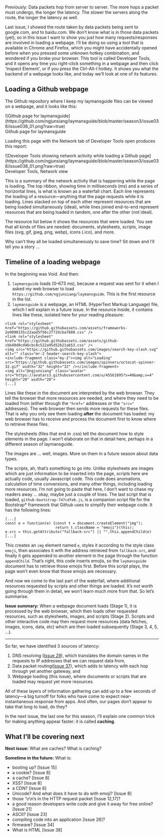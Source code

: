 Previously: Data packets hop from server to server. The more hops a packet must undergo, the longer the latency. The slower the servers along the route, the longer the latency as well.

Last issue, I showed the route taken by data packets being sent to google.com, and to baidu.com. We don’t know what is in those data packets (yet), so in this issue I want to show you just how many requests/responses are involved in loading a webpage. I’ll be doing so using a tool that is available in Chrome and Firefox, which you might have accidentally opened before when you pressed some unknown hotkey combination, and wondered if you broke your browser. This tool is called Developer Tools, and it opens any time you right-click something in a webpage and then click 'Inspect Element', or if you press the Ctrl-Alt-I hotkey. It shows you what the backend of a webpage looks like, and today we’ll look at one of its features.

## Loading a Github webpage

The Github repository where I keep my laymansguide files can be viewed on a webpage, and it looks like this:

<span style="text-align:center">
![Github page for laymansguide](https://github.com/ngjunsiang/laymansguide/blob/master/season3/issue038/issue038_01.png?raw=true)<br />
Github page for laymansguide
</span>

Loading this page with the Network tab of Developer Tools open produces this report:

<span style="text-align:center">
![Developer Tools showing network activity while loading a Github page](https://github.com/ngjunsiang/laymansguide/blob/master/season3/issue038/issue038_01.png?raw=true)<br />
Developer Tools, Network view
</span>

This is a summary of the network activity that is happening while the page is loading. The top ribbon, showing time in milliseconds (ms) and a series of horizontal lines, is what is known as a waterfall chart. Each line represents the loading of a resource—anything that the page requests while it is loading. Lines stacked on top of each other represent resources that are being loaded simultaneously (ideal), while lines joined end-to-end represent resources that are being loaded in tandem, one after the other (not ideal).

The resource list below it shows the resources that were loaded. You see that all kinds of files are needed: documents, stylesheets, scripts, image files (svg, gif, jpeg, png, webp), icons (.ico), and more.

Why can’t they all be loaded simultaneously to save time? Sit down and I’ll tell you a story …

## Timeline of a loading webpage

In the beginning was Void. And then:

1. `laymansguide` loads (0–673 ms), because a request was sent for it when I asked my web browser to load `https://github.com/ngjunsiang/laymansguide`. This is the first resource in the list.
2. `laymansguide` is a webpage, an HTML (HyperText Markup Language) file, which I will explain in a future issue. In the resource Inside, it contains lines like these, isolated here for your reading pleasure:

```
<link rel="stylesheet" href="https://github.githubassets.com/assets/frameworks-2e9090135c22aad5f56c2f72dcba7880.css" />
<link rel="stylesheet" href="https://github.githubassets.com/assets/github-cbb49d8cd46cbc8c522a95d52b21ab53.css" />
<img src="https://github.githubassets.com/images/search-key-slash.svg" alt="" class="mr-2 header-search-key-slash">
<include-fragment class="my-2"><img alt="Loading" src="https://github.githubassets.com/images/spinners/octocat-spinner-32.gif" width="32" height="32" /></include-fragment>
<img alt="@ngjunsiang" class="avatar" src="https://avatars3.githubusercontent.com/u/45561895?s=40&amp;v=4" height="20" width="20">
[...]
```

Lines like these in the document are interpreted by the web browser. They tell the browser that more resources are needed, and where they need to be loaded from (either through the `"href="` addresses or the `"src="` addresses). The web browser then sends more requests for these files. That is why you only see them loading **after** the document has loaded: my web browser has to receive and process the document first to know where to retrieve these files.

The stylesheets (files that end in .css) tell the document how to style elements in the page. I won’t elaborate on that in detail here, perhaps in a different season of laymansguide.

The images are … well, images. More on them in a future season about data types.

The scripts, ah, that’s something to go into. Unlike stylesheets are images which are just information to be inserted into the page, scripts here are actually code, usually Javascript code. This code does anomations, calculation of time conversions, and many other things, including loading more resources. I’m not going to paste that here, I don’t want to chase my readers away … okay, maybe just a couple of lines. The last script that is loaded, `github-bootstrap-747cdfeb.js`, is a companion script file for the Bootstrap\* framework that Github uses to simplify their webpage code. It has the following lines:

```
[...]
const e = function(e) {const t = document.createElement("img");
                       return t.className = "emoji"}(this);
e.src = this.getAttribute("fallback-src") || "",this.appendChild(e)
[...]
```

This creates an `img` element named `e`, styles it according to the style class `emoji`, then associates it with the address retrieved from `fallback-src`, and finally it gets appended to another element in the page through the function `appendChild`. That’s right, this code inserts emojis, so the `laymansguide` document has to retrieve those emojis first. Before this script plays, the page won’t even know that those emojis are necessary.

And now we come to the last part of the waterfall, where additional resources requested by scripts and other things are loaded. It’s not worth going through them in detail, we won’t learn much more from that. So let’s summarise.

**Issue summary:** When a webpage document loads (Stage 1), it is processed by the web browser, which then
loads other requested resources, such as stylesheets, images, and scripts (Stage 2). Scripts and other interactive code may then request more resources (data fetches, images, icons, data, etc) which are then loaded subsequently (Stage 3, 4, 5, …).

<hr/>

So far, we have identified 3 sources of latency:
1. DNS resolving ([Issue 29]()), which translates the domain names in the requests to IP addresses that we can request data from,
2. Data packet routing([Issue 37]()), which adds to latency with each hop through yet another gateway, and
3. Webpage loading (this issue), where documents or scripts that are loaded may request yet more resources.

All of these layers of information gathering can add up to a few seconds of latency—a big turnoff for folks who have come to expect near-instantaneous response from apps. And often, our pages don’t appear to take that long to load, do they?

In the next issue, the last one for this season, I’ll explain one common trick for making anything appear faster: it is called **caching**.

## What I’ll be covering next

**Next issue:** What are caches? What is caching?

**Sometime in the future:** What is:

- booting up? [Issue 15]
- a cookie? [Issue 8]
- a cache? [Issue 8]
- XSS? [Issue 8]
- a CDN? [Issue 8]
- Unicode? And what does it have to do with emoji? [Issue 8]
- those '\r\n’s in the HTTP request packet [Issue 12,17]?
- a good reason developers write code and give it away for free online? [Issue 21]
- ASCII? [Issue 23]
- compiling code into an application [Issue 26]?
- firmware? [Issue 34]
- What is HTML [Issue 38]
